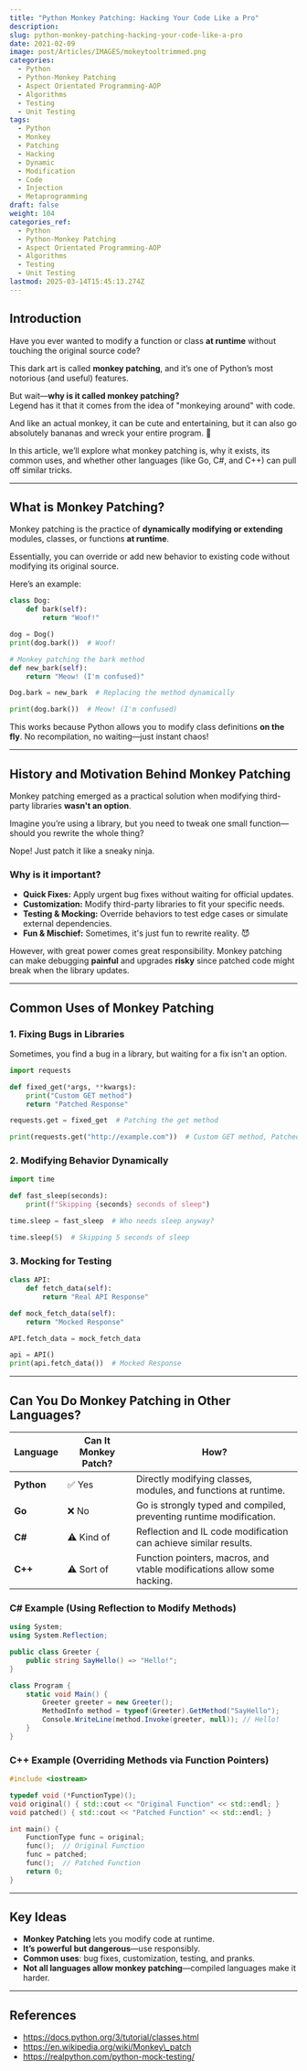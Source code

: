 ```yaml
---
title: "Python Monkey Patching: Hacking Your Code Like a Pro"
description: 
slug: python-monkey-patching-hacking-your-code-like-a-pro
date: 2021-02-09
image: post/Articles/IMAGES/mokeytooltrimmed.png
categories:
  - Python
  - Python-Monkey Patching
  - Aspect Orientated Programming-AOP
  - Algorithms
  - Testing
  - Unit Testing
tags:
  - Python
  - Monkey
  - Patching
  - Hacking
  - Dynamic
  - Modification
  - Code
  - Injection
  - Metaprogramming
draft: false
weight: 104
categories_ref:
  - Python
  - Python-Monkey Patching
  - Aspect Orientated Programming-AOP
  - Algorithms
  - Testing
  - Unit Testing
lastmod: 2025-03-14T15:45:13.274Z
---
```

<!-- 
# Python Monkey Patching: Hacking Your Code Like a Pro
-->

## Introduction

Have you ever wanted to modify a function or class **at runtime** without touching the original source code?

This dark art is called **monkey patching**, and it’s one of Python’s most notorious (and useful) features.

But wait—**why is it called monkey patching?**\
Legend has it that it comes from the idea of "monkeying around" with code.

And like an actual monkey, it can be cute and entertaining, but it can also go absolutely bananas and wreck your entire program. 🐒

In this article, we’ll explore what monkey patching is, why it exists, its common uses, and whether other languages (like Go, C#, and C++) can pull off similar tricks.

***

## What is Monkey Patching?

Monkey patching is the practice of **dynamically modifying or extending** modules, classes, or functions **at runtime**.

Essentially, you can override or add new behavior to existing code without modifying its original source.

Here’s an example:

```python
class Dog:
    def bark(self):
        return "Woof!"

dog = Dog()
print(dog.bark())  # Woof!

# Monkey patching the bark method
def new_bark(self):
    return "Meow! (I'm confused)"

Dog.bark = new_bark  # Replacing the method dynamically

print(dog.bark())  # Meow! (I'm confused)
```

This works because Python allows you to modify class definitions **on the fly**. No recompilation, no waiting—just instant chaos!

***

## History and Motivation Behind Monkey Patching

Monkey patching emerged as a practical solution when modifying third-party libraries **wasn't an option**.

Imagine you’re using a library, but you need to tweak one small function—should you rewrite the whole thing?

Nope! Just patch it like a sneaky ninja.

### Why is it important?

* **Quick Fixes:** Apply urgent bug fixes without waiting for official updates.
* **Customization:** Modify third-party libraries to fit your specific needs.
* **Testing & Mocking:** Override behaviors to test edge cases or simulate external dependencies.
* **Fun & Mischief:** Sometimes, it's just fun to rewrite reality. 😈

However, with great power comes great responsibility. Monkey patching can make debugging **painful** and upgrades **risky** since patched code might break when the library updates.

***

## Common Uses of Monkey Patching

### 1. **Fixing Bugs in Libraries**

Sometimes, you find a bug in a library, but waiting for a fix isn't an option.

```python
import requests

def fixed_get(*args, **kwargs):
    print("Custom GET method")
    return "Patched Response"

requests.get = fixed_get  # Patching the get method

print(requests.get("http://example.com"))  # Custom GET method, Patched Response
```

### 2. **Modifying Behavior Dynamically**

```python
import time

def fast_sleep(seconds):
    print(f"Skipping {seconds} seconds of sleep")

time.sleep = fast_sleep  # Who needs sleep anyway?

time.sleep(5)  # Skipping 5 seconds of sleep
```

### 3. **Mocking for Testing**

```python
class API:
    def fetch_data(self):
        return "Real API Response"

def mock_fetch_data(self):
    return "Mocked Response"

API.fetch_data = mock_fetch_data

api = API()
print(api.fetch_data())  # Mocked Response
```

***

## Can You Do Monkey Patching in Other Languages?

| Language   | Can It Monkey Patch? | How?                                                                    |
| ---------- | -------------------- | ----------------------------------------------------------------------- |
| **Python** | ✅ Yes                | Directly modifying classes, modules, and functions at runtime.          |
| **Go**     | ❌ No                 | Go is strongly typed and compiled, preventing runtime modification.     |
| **C#**     | ⚠️ Kind of           | Reflection and IL code modification can achieve similar results.        |
| **C++**    | ⚠️ Sort of           | Function pointers, macros, and vtable modifications allow some hacking. |

### **C# Example (Using Reflection to Modify Methods)**

```csharp
using System;
using System.Reflection;

public class Greeter {
    public string SayHello() => "Hello!";
}

class Program {
    static void Main() {
        Greeter greeter = new Greeter();
        MethodInfo method = typeof(Greeter).GetMethod("SayHello");
        Console.WriteLine(method.Invoke(greeter, null)); // Hello!
    }
}
```

### **C++ Example (Overriding Methods via Function Pointers)**

```cpp
#include <iostream>

typedef void (*FunctionType)();
void original() { std::cout << "Original Function" << std::endl; }
void patched() { std::cout << "Patched Function" << std::endl; }

int main() {
    FunctionType func = original;
    func();  // Original Function
    func = patched;
    func();  // Patched Function
    return 0;
}
```

***

## Key Ideas

* **Monkey Patching** lets you modify code at runtime.
* **It’s powerful but dangerous**—use responsibly.
* **Common uses**: bug fixes, customization, testing, and pranks.
* **Not all languages allow monkey patching**—compiled languages make it harder.

***

## References

* https://docs.python.org/3/tutorial/classes.html
* https://en.wikipedia.org/wiki/Monkey\_patch
* https://realpython.com/python-mock-testing/
